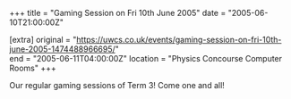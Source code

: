 +++
title = "Gaming Session on Fri 10th June 2005"
date = "2005-06-10T21:00:00Z"

[extra]
original = "https://uwcs.co.uk/events/gaming-session-on-fri-10th-june-2005-1474488966695/"    
end = "2005-06-11T04:00:00Z"
location = "Physics Concourse Computer Rooms"
+++

Our regular gaming sessions of Term 3\! Come one and all\!

